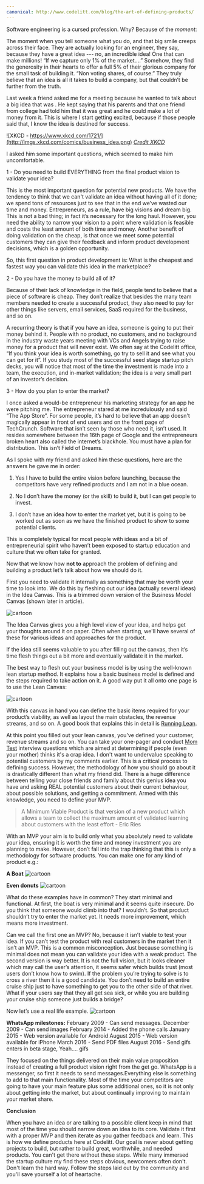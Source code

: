 ```yaml
---
canonical: http://www.codelitt.com/blog/the-art-of-defining-products/
---
```


Software engineering is a cursed profession. Why? Because of the _moment_:

The moment when you tell someone what you do, and that big smile creeps across their face. They are actually looking for an engineer, they say, because they have a great idea --- no, an incredible idea! One that can make millions! “If we capture only 1% of the market….” Somehow, they find the generosity in their hearts to offer a full 5% of their glorious company for the small task of building it. “Non voting shares, of course.” They truly believe that an idea is all it takes to build a company, but that couldn’t be further from the truth. 

Last week a friend asked me for a meeting because he wanted to talk about a big idea that was <insert your big idea here>. He kept saying that his parents and that one friend from college had told him that it was great and he could make a lot of money from it. This is where I start getting excited, because if those people said that,  I know the idea is destined for success. </sarcasm>

![XKCD - https://www.xkcd.com/1721/](http://imgs.xkcd.com/comics/business_idea.png)
*[Credit XKCD](https://www.xkcd.com/1721/)* 

I asked him some important questions, which seemed to make him uncomfortable.

1 - Do you need to build EVERYTHING from the final product vision to validate your idea?

This is the most important question for potential new products. We have the tendency to think that we can't validate an idea without having all of it done; we spend tons of resources just to see that in the end we’ve wasted our time and money. Entrepreneurs, as a rule, have big visions and dream big. This is not a bad thing; in fact it’s necessary for the long haul. However, you need the ability to narrow your vision to a point where validation is feasible and costs the least amount of both time and money. Another benefit of doing validation on the cheap, is that once we meet some potential customers they can give their feedback and inform product development decisions, which is a golden opportunity.

So, this first question in product development is: What is the cheapest and fastest way you can validate this idea in the marketplace?

2 - Do you have the money to build all of it?

Because of their lack of knowledge in the field, people tend to believe that a piece of software is cheap. They don’t realize that besides the many team members needed to create a successful product, they also need to pay for other things like servers, email services, SaaS required for the business, and so on.

A recurring theory is that if you have an idea, someone is going to put their money behind it. People with no product, no customers, and no background in the industry waste years meeting with VCs and Angels trying to raise money for a product that will never exist. We often say at the Codelitt office, “If you think your idea is worth something, go try to sell it and see what you can get for it”. If you study most of the successful seed stage startup pitch decks, you will notice that most of the time the investment is made into a team, the execution, and in-market validation; the idea is a very small part of an investor’s decision. 

3 - How do you plan to enter the market?

I once asked a would-be entrepreneur his marketing strategy for an app he were pitching me. The entrepreneur stared at me incredulously and said “The App Store”. For some people, it’s hard to believe that an app doesn't magically appear in front of end users and on the front page of TechCrunch. Software that isn’t seen by those who need it, isn’t used. It resides somewhere between the 16th page of Google and the entrepreneurs broken heart also called the internet’s blackhole. You must have a plan for distribution. This isn’t Field of Dreams.

As I spoke with my friend and asked him these questions, here are the answers he gave me in order:

1. Yes I have to build the entire vision before launching, because the competitors have very refined products and I am not in a blue ocean.

2. No I don’t have the money (or the skill) to build it, but I can get people to invest.

3. I don’t have an idea how to enter the market yet, but it is going to be worked out as soon as we have the finished product to show to some potential clients.

This is completely typical for most people with ideas and a bit of entrepreneurial spirit who haven’t been exposed to startup education and culture that we often take for granted. 

Now that we know how **not to** approach the problem of defining and building a product let’s talk about how we should do it.

First you need to validate it internally as something that may be worth your time to look into. We do this by fleshing out our idea (actually several ideas) in the Idea Canvas. This is a trimmed down version of the Business Model Canvas (shown later in article). 

![cartoon](https://raw.githubusercontent.com/kaiomagalhaes/blog/master/en/images/image02.png)

The Idea Canvas gives you a high level view of your idea, and helps get your thoughts around it on paper. Often when starting, we'll have several of these for various ideas and approaches for the product.

If the idea still seems valuable to you after filling out the canvas, then it’s time flesh things out a bit more and eventually validate it in the market. 

The best way to flesh out your business model is by using the well-known lean startup method. It explains how a basic business model is defined and the steps required to take action on it. A good way put it all onto one page is to use the Lean Canvas:

![cartoon](https://raw.githubusercontent.com/kaiomagalhaes/blog/master/en/images/image01.jpg)

With this canvas in hand you can define the basic items required for your product’s viability, as well as layout the main obstacles, the revenue streams, and so on. A good book that explains this in detail is [Running Lean](https://www.amazon.com/Running-Lean-Iterate-Works-OReilly/dp/1449305172).

At this point you filled out your lean canvas, you’ve defined your customer, revenue streams and so on. You can take your one-pager and conduct [Mom Test](http://momtestbook.com/) interview questions which are aimed at determining if people (even your mother) thinks it's a crap idea. I don't want to undervalue speaking to potential customers by my comments earlier. This is a critical process to defining success. However, the methodology of how you should go about it is drastically different than what my friend did. There is a huge difference between telling your close friends and family about this genius idea you have and asking REAL potential customers about their current behaviour, about possible solutions, and getting a commitment. Armed with this knowledge, you need to define your MVP.

>A Minimum Viable Product is that version of a new product which allows a team to collect the maximum amount of validated learning about customers with the least effort - Eric Ries

With an MVP your aim is to build only what you absolutely need to validate your idea, ensuring it is worth the time and money investment you are planning to make. However, don’t fall into the trap thinking that this is only a methodology for software products. You can make one for any kind of product e.g.:

**A Boat**
![cartoon](https://raw.githubusercontent.com/kaiomagalhaes/blog/master/en/images/image03.png)

**Even  donuts**
![cartoon](https://raw.githubusercontent.com/kaiomagalhaes/blog/master/en/images/image04.jpg)

What do these examples have in common? They start minimal and functional. At first, the boat is very minimal and it seems quite insecure. Do you think that someone would climb into that? I wouldn’t. So that product shouldn’t try to enter the market yet. It needs more improvement, which means more investment.

Can we call the first one an MVP? No, because it isn’t viable to test your idea. If you can’t test the product with real customers in the market then it isn’t an MVP. This is a common misconception. Just because something is minimal does not mean you can validate your idea with a weak product. The second version is way better. It is not the full vision, but it looks cleaner which may call the user’s attention, it seems safer which builds trust (most users don’t know how to swim). If the problem you’re trying to solve is to cross a river then it is a good candidate. You don’t need to build an entire cruise ship just to have something to get you to the other side of that river. What if your users say that they all get sea sick, or while you are building your cruise ship someone just builds a bridge?

Now let’s use a real life example.
![cartoon](https://raw.githubusercontent.com/kaiomagalhaes/blog/master/en/images/image05.jpg)


**WhatsApp milestones:**
February 2009 - Can send messages.
December 2009 - Can send images
February 2014 - Added the phone calls
January 2015 - Web version available for Android 
August 2015 - Web version available for iPhone
March 2016 -  Send PDF files
August 2016 - Send gifs enters in beta stage, Yeah…. gifs

They focused on the things delivered on their main value proposition instead of creating a full product vision right from the get go. WhatsApp is a messenger, so first it needs to send messages.Everything else is something to add to that main functionality. Most of the time your competitors are going to have your main feature plus some additional ones, so it is not only about getting into the market, but about continually improving to maintain your market share.

**Conclusion**

When you have an idea or are talking to a possible client keep in mind that most of the time you should narrow down an idea to its core. Validate it first with a proper MVP and then iterate as you gather feedback and learn. This is how we define products here at Codelitt. Our goal is never about getting projects to build, but rather to build great, worthwhile, and needed products. You can't get there without these steps. While many immersed the startup culture my find these steps obvious, newcomers often don't. Don't learn the hard way. Follow the steps laid out by the community and you'll save yourself a lot of heartache. 
